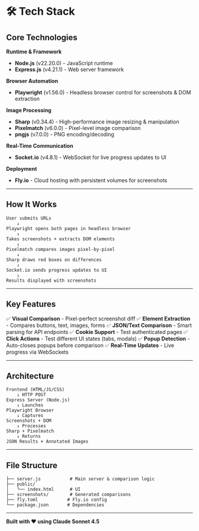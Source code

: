 # 🛠️ Tech Stack

## Core Technologies

**Runtime & Framework**
- **Node.js** (v22.20.0) - JavaScript runtime
- **Express.js** (v4.21.1) - Web server framework

**Browser Automation**
- **Playwright** (v1.56.0) - Headless browser control for screenshots & DOM extraction

**Image Processing**
- **Sharp** (v0.34.4) - High-performance image resizing & manipulation
- **Pixelmatch** (v6.0.0) - Pixel-level image comparison
- **pngjs** (v7.0.0) - PNG encoding/decoding

**Real-Time Communication**
- **Socket.io** (v4.8.1) - WebSocket for live progress updates to UI

**Deployment**
- **Fly.io** - Cloud hosting with persistent volumes for screenshots

---

## How It Works

```
User submits URLs
    ↓
Playwright opens both pages in headless browser
    ↓
Takes screenshots + extracts DOM elements
    ↓
Pixelmatch compares images pixel-by-pixel
    ↓
Sharp draws red boxes on differences
    ↓
Socket.io sends progress updates to UI
    ↓
Results displayed with screenshots
```

---

## Key Features

✅ **Visual Comparison** - Pixel-perfect screenshot diff
✅ **Element Extraction** - Compares buttons, text, images, forms
✅ **JSON/Text Comparison** - Smart parsing for API endpoints
✅ **Cookie Support** - Test authenticated pages
✅ **Click Actions** - Test different UI states (tabs, modals)
✅ **Popup Detection** - Auto-closes popups before comparison
✅ **Real-Time Updates** - Live progress via WebSockets

---

## Architecture

```
Frontend (HTML/JS/CSS)
    ↓ HTTP POST
Express Server (Node.js)
    ↓ Launches
Playwright Browser
    ↓ Captures
Screenshots + DOM
    ↓ Processes
Sharp + Pixelmatch
    ↓ Returns
JSON Results + Annotated Images
```

---

## File Structure

```
├── server.js           # Main server & comparison logic
├── public/
│   └── index.html      # UI
├── screenshots/        # Generated comparisons
├── fly.toml           # Fly.io config
└── package.json       # Dependencies
```

---

**Built with ❤️ using Claude Sonnet 4.5**
